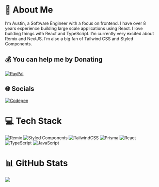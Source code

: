 # 💫 About Me
I’m Austin, a Software Engineer with a focus on frontend. I have over 8 years experience building large scale applications using React. I love building things with React and TypeScript. I’m currently very excited about Remix and NextJS. I’m also a big fan of Tailwind CSS and Styled Components.

## 💰 You can help me by Donating
  [![PayPal](https://img.shields.io/badge/PayPal-00457C?style=for-the-badge&logo=paypal&logoColor=white)](https://paypal.me/theskillwithin) 

## 🌐 Socials
[![Codepen](https://img.shields.io/badge/Codepen-000000?style=for-the-badge&logo=codepen&logoColor=white)](https://codepen.io/theskillwithin) 

# 💻 Tech Stack
![Remix](https://img.shields.io/badge/remix-%23000.svg?style=for-the-badge&logo=remix&logoColor=white) ![Styled Components](https://img.shields.io/badge/styled--components-DB7093?style=for-the-badge&logo=styled-components&logoColor=white) ![TailwindCSS](https://img.shields.io/badge/tailwindcss-%2338B2AC.svg?style=for-the-badge&logo=tailwind-css&logoColor=white) ![Prisma](https://img.shields.io/badge/Prisma-3982CE?style=for-the-badge&logo=Prisma&logoColor=white) ![React](https://img.shields.io/badge/react-%2320232a.svg?style=for-the-badge&logo=react&logoColor=%2361DAFB) ![TypeScript](https://img.shields.io/badge/typescript-%23007ACC.svg?style=for-the-badge&logo=typescript&logoColor=white) ![JavaScript](https://img.shields.io/badge/javascript-%23323330.svg?style=for-the-badge&logo=javascript&logoColor=%23F7DF1E)
# 📊 GitHub Stats
![](https://github-readme-streak-stats.herokuapp.com/?user=theskillwithin&theme=dark&hide_border=false)<br/>



  
<!-- Proudly created with GPRM ( https://gprm.itsvg.in ) -->
